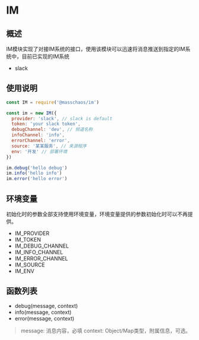 # IM

## 概述

IM模块实现了对接IM系统的接口，使用该模块可以迅速将消息推送到指定的IM系统中，目前已实现的IM系统

* slack

## 使用说明

``` js
const IM = require('@masschaos/im')

const im = new IM({
  provider: 'slack', // slack is default
  token: 'your slack token',
  debugChannel: 'dev', // 频道名称
  infoChannel: 'info',
  errorChannel: 'error',
  source: '某某服务', // 来源程序
  env: '开发' // 部署环境
})

im.debug('hello debug')
im.info('hello info')
im.error('hello error')
```

## 环境变量

初始化时的参数全部支持使用环境变量，环境变量提供的参数初始化时可以不再提供。

* IM_PROVIDER
* IM_TOKEN
* IM_DEBUG_CHANNEL
* IM_INFO_CHANNEL
* IM_ERROR_CHANNEL
* IM_SOURCE
* IM_ENV

## 函数列表

* debug(message, context)
* info(message, context)
* error(message, context)

> message: 消息内容，必填
> context: Object/Map类型，附属信息，可选。
